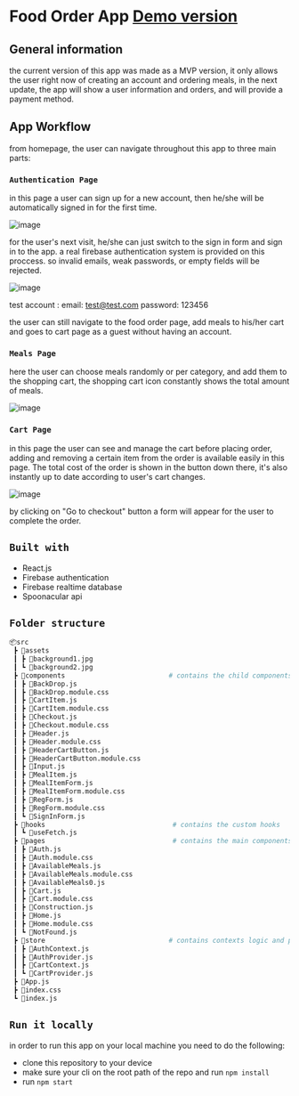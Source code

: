 # Food Order App [Demo version](https://auth-45c01.web.app/home)

## General information

the current version of this app was made as a MVP version, it only allows the user right now of creating an account and ordering meals, in the next update, the app will show a user information and orders, and will provide a payment method.

## App Workflow

from homepage, the user can navigate throughout this app to three main parts:

### `Authentication Page`

in this page a user can sign up for a new account, then he/she will be automatically signed in for the first time.


![image](https://user-images.githubusercontent.com/62679874/134992764-b172b9c9-8b1f-438e-842f-790a5f0ed08f.png)

for the user's next visit, he/she can just switch to the sign in form and sign in to the app.
a real firebase authentication system is provided on this proccess. so invalid emails, weak passwords, or empty fields will be rejected.

![image](https://user-images.githubusercontent.com/62679874/134993635-0f719ada-1fe1-4084-8cab-08d9e5236586.png)


test account :
email: test@test.com
password: 123456

the user can still navigate to the food order page, add meals to his/her cart and goes to cart page as a guest without having an account. 

### `Meals Page`

here the user can choose meals randomly or per category, and add them to the shopping cart, the shopping cart icon constantly shows the total amount of meals.

![image](https://user-images.githubusercontent.com/62679874/134995017-1af22c0a-f826-4c43-b444-1e7b053bcf5f.png)

### `Cart Page`

in this page the user can see and manage the cart before placing order, adding and removing a certain item from the order is available easily in this page.
The total cost of the order is shown in the button down there, it's also instantly up to date according to user's cart changes.

![image](https://user-images.githubusercontent.com/62679874/134995993-71459db2-3d89-460a-b415-692b5dc17cb9.png)

by clicking on "Go to checkout" button a form will appear for the user to complete the order.

## `Built with`

* React.js
* Firebase authentication
* Firebase realtime database
* Spoonacular api  

## `Folder structure`

```bash
📦src
 ┣ 📂assets
 ┃ ┣ 📜background1.jpg
 ┃ ┗ 📜background2.jpg
 ┣ 📂components                          # contains the child components
 ┃ ┣ 📜BackDrop.js
 ┃ ┣ 📜BackDrop.module.css
 ┃ ┣ 📜CartItem.js
 ┃ ┣ 📜CartItem.module.css
 ┃ ┣ 📜Checkout.js
 ┃ ┣ 📜Checkout.module.css
 ┃ ┣ 📜Header.js
 ┃ ┣ 📜Header.module.css
 ┃ ┣ 📜HeaderCartButton.js
 ┃ ┣ 📜HeaderCartButton.module.css
 ┃ ┣ 📜Input.js
 ┃ ┣ 📜MealItem.js
 ┃ ┣ 📜MealItemForm.js
 ┃ ┣ 📜MealItemForm.module.css
 ┃ ┣ 📜RegForm.js
 ┃ ┣ 📜RegForm.module.css
 ┃ ┗ 📜SignInForm.js
 ┣ 📂hooks                                # contains the custom hooks
 ┃ ┗ 📜useFetch.js
 ┣ 📂pages                                # contains the main components of each page
 ┃ ┣ 📜Auth.js
 ┃ ┣ 📜Auth.module.css
 ┃ ┣ 📜AvailableMeals.js
 ┃ ┣ 📜AvailableMeals.module.css
 ┃ ┣ 📜AvailableMeals0.js
 ┃ ┣ 📜Cart.js
 ┃ ┣ 📜Cart.module.css
 ┃ ┣ 📜Construction.js
 ┃ ┣ 📜Home.js
 ┃ ┣ 📜Home.module.css
 ┃ ┗ 📜NotFound.js
 ┣ 📂store                               # contains contexts logic and providers
 ┃ ┣ 📜AuthContext.js
 ┃ ┣ 📜AuthProvider.js
 ┃ ┣ 📜CartContext.js
 ┃ ┗ 📜CartProvider.js
 ┣ 📜App.js
 ┣ 📜index.css
 ┗ 📜index.js

```

## `Run it locally`

in order to run this app on your local machine you need to do the following: 
* clone this repository to your device 
* make sure your cli on the root path of the repo and run ``` npm install ```
* run ``` npm start ```

